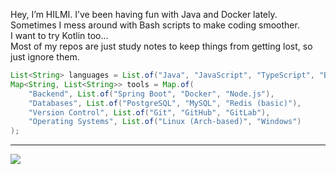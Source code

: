
Hey, I’m HILMI. I’ve been having fun with Java and Docker lately.    
Sometimes I mess around with Bash scripts to make coding smoother.    
I want to try Kotlin too...    
Most of my repos are just study notes to keep things from getting lost, so just ignore them.    
```java
List<String> languages = List.of("Java", "JavaScript", "TypeScript", "Bash", "Kotlin (learning)");
Map<String, List<String>> tools = Map.of(
    "Backend", List.of("Spring Boot", "Docker", "Node.js"),
    "Databases", List.of("PostgreSQL", "MySQL", "Redis (basic)"),
    "Version Control", List.of("Git", "GitHub", "GitLab"),
    "Operating Systems", List.of("Linux (Arch-based)", "Windows")
);
```
---
![](https://komarev.com/ghpvc/?username=reimiii&style=for-the-badge&label=VIEWS+COUNT)

